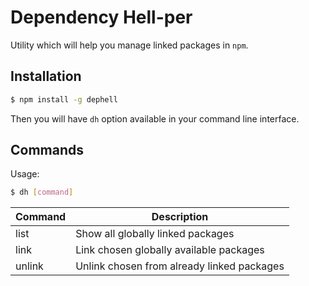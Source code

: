 # Dependency Hell-per

Utility which will help you manage linked packages in `npm`.

## Installation

``` sh
$ npm install -g dephell
```

Then you will have `dh` option available in your command line interface.

## Commands

Usage:

``` sh
$ dh [command]
```

| Command  | Description                                 |
| -------- | ------------------------------------------- |
| list     | Show all globally linked packages           |
| link     | Link chosen globally available packages     |
| unlink   | Unlink chosen from already linked packages  |
